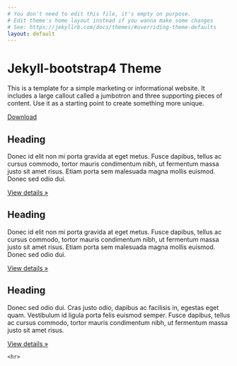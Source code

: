 ```yaml
---
# You don't need to edit this file, it's empty on purpose.
# Edit theme's home layout instead if you wanna make some changes
# See: https://jekyllrb.com/docs/themes/#overriding-theme-defaults
layout: default
---
```

<main role="main">
    
  <!-- Main jumbotron for a primary marketing message or call to action -->
  <div class="jumbotron">
    <div class="container">
      <h1 class="display-3">Jekyll-bootstrap4 Theme</h1>
      <p>This is a template for a simple marketing or informational website. It includes a large callout called a jumbotron and three supporting pieces of content. Use it as a starting point to create something more unique.</p>
      <p><a class="btn btn-primary btn-lg" href="https://github.com/rajibdpi/Jekyll-bootstrap4" role="button">Download</a></p>
    </div>
  </div>

  <div class="container">
    <!-- Example row of columns -->
    <div class="row">
      <div class="col-md-4">
        <h2>Heading</h2>
        <p>Donec id elit non mi porta gravida at eget metus. Fusce dapibus, tellus ac cursus commodo, tortor mauris condimentum nibh, ut fermentum massa justo sit amet risus. Etiam porta sem malesuada magna mollis euismod. Donec sed odio dui. </p>
        <p><a class="btn btn-secondary" href="#" role="button">View details &raquo;</a></p>
      </div>
      <div class="col-md-4">
        <h2>Heading</h2>
        <p>Donec id elit non mi porta gravida at eget metus. Fusce dapibus, tellus ac cursus commodo, tortor mauris condimentum nibh, ut fermentum massa justo sit amet risus. Etiam porta sem malesuada magna mollis euismod. Donec sed odio dui. </p>
        <p><a class="btn btn-secondary" href="#" role="button">View details &raquo;</a></p>
      </div>
      <div class="col-md-4">
        <h2>Heading</h2>
        <p>Donec sed odio dui. Cras justo odio, dapibus ac facilisis in, egestas eget quam. Vestibulum id ligula porta felis euismod semper. Fusce dapibus, tellus ac cursus commodo, tortor mauris condimentum nibh, ut fermentum massa justo sit amet risus.</p>
        <p><a class="btn btn-secondary" href="#" role="button">View details &raquo;</a></p>
      </div>
    </div>

    <hr>

  </div> <!-- /container -->

</main>
